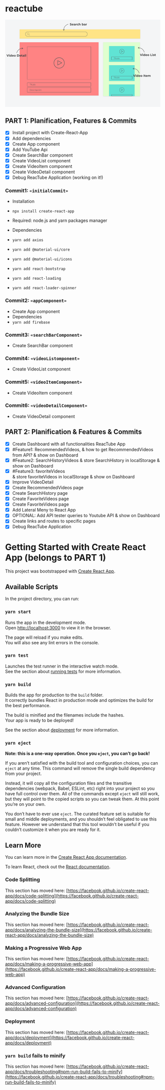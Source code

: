 # reactube 

![reactube](https://github.com/dianavile/reactube/blob/development/src/assets/reactube.png)

## PART 1: Planification, Features & Commits
- [X] Install project with Create-React-App
- [X] Add dependencies 
- [X] Create App component
- [X] Add YouTube Api  
- [X] Create SearchBar component
- [X] Create VideoList component
- [X] Create VideoItem component
- [X] Create VideoDetail component
- [X] Debug ReacTube Application (working on it!)

### Commit1: `«initialCommit»`
- Installation
-  ```npx install create-react-app```
- Required: node.js and yarn packages manager

- Dependencies 
-  ```yarn add axios```
-  ```yarn add @material-ui/core```
-  ```yarn add @material-ui/icons```
-  ```yarn add react-bootstrap```
-  ```yarn add react-loading```
-  ```yarn add react-loader-spinner```

### Commit2: `«appComponent»`
- Create App component
- Dependencies 
-  ```yarn add firebase```

### Commit3: `«searchBarComponent»`
- Create SearchBar component

### Commit4: `«videoListomponent»`
- Create VideoList component

### Commit5: `«videoItemComponent»`
- Create VideoItem component

### Commit6:  `«videoDetailComponent»`
- Create VideoDetail component 

## PART 2: Planification & Features & Commits
- [X] Create Dashboard with all functionalities ReacTube App
- [X] #Feature1: RecommendedVideos, 
        & how to get RecommendedVideos from API? 
        & show on Dashboard
- [X] #Feature2: SearchHistoryVideos
        & store SearchHistory in localStorage
        & show on Dashboard
- [X] #Feature3: favoriteVideos  
        & store favoriteVideos in localStorage
        & show on Dashboard
- [X] Improve VideoDetail
- [X] Create RecommendedVideos page 
- [X] Create SearchHistory page 
- [X] Create FavoriteVideos page 
- [X] Create FavoriteVideos page 
- [X] Add Lateral Meny to React App  
- [X] OPTIONAL: Add API tester queries to Youtube API 
      & show on Dashboard
- [X] Create links and routes to specific pages 
- [X] Debug ReacTube Application

# Getting Started with Create React App (belongs to PART 1)

This project was bootstrapped with [Create React App](https://github.com/facebook/create-react-app).

## Available Scripts

In the project directory, you can run:

### `yarn start`

Runs the app in the development mode.\
Open [http://localhost:3000](http://localhost:3000) to view it in the browser.

The page will reload if you make edits.\
You will also see any lint errors in the console.

### `yarn test`

Launches the test runner in the interactive watch mode.\
See the section about [running tests](https://facebook.github.io/create-react-app/docs/running-tests) for more information.

### `yarn build`

Builds the app for production to the `build` folder.\
It correctly bundles React in production mode and optimizes the build for the best performance.

The build is minified and the filenames include the hashes.\
Your app is ready to be deployed!

See the section about [deployment](https://facebook.github.io/create-react-app/docs/deployment) for more information.

### `yarn eject`

**Note: this is a one-way operation. Once you `eject`, you can’t go back!**

If you aren’t satisfied with the build tool and configuration choices, you can `eject` at any time. This command will remove the single build dependency from your project.

Instead, it will copy all the configuration files and the transitive dependencies (webpack, Babel, ESLint, etc) right into your project so you have full control over them. All of the commands except `eject` will still work, but they will point to the copied scripts so you can tweak them. At this point you’re on your own.

You don’t have to ever use `eject`. The curated feature set is suitable for small and middle deployments, and you shouldn’t feel obligated to use this feature. However we understand that this tool wouldn’t be useful if you couldn’t customize it when you are ready for it.

## Learn More

You can learn more in the [Create React App documentation](https://facebook.github.io/create-react-app/docs/getting-started).

To learn React, check out the [React documentation](https://reactjs.org/).

### Code Splitting

This section has moved here: [https://facebook.github.io/create-react-app/docs/code-splitting](https://facebook.github.io/create-react-app/docs/code-splitting)

### Analyzing the Bundle Size

This section has moved here: [https://facebook.github.io/create-react-app/docs/analyzing-the-bundle-size](https://facebook.github.io/create-react-app/docs/analyzing-the-bundle-size)

### Making a Progressive Web App

This section has moved here: [https://facebook.github.io/create-react-app/docs/making-a-progressive-web-app](https://facebook.github.io/create-react-app/docs/making-a-progressive-web-app)

### Advanced Configuration

This section has moved here: [https://facebook.github.io/create-react-app/docs/advanced-configuration](https://facebook.github.io/create-react-app/docs/advanced-configuration)

### Deployment

This section has moved here: [https://facebook.github.io/create-react-app/docs/deployment](https://facebook.github.io/create-react-app/docs/deployment)

### `yarn build` fails to minify

This section has moved here: [https://facebook.github.io/create-react-app/docs/troubleshooting#npm-run-build-fails-to-minify](https://facebook.github.io/create-react-app/docs/troubleshooting#npm-run-build-fails-to-minify)
